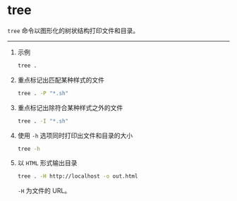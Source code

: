 # tree
`tree` 命令以图形化的树状结构打印文件和目录。

--- 
1. 示例

    ```sh
    tree .
    ```

2. 重点标记出匹配某种样式的文件

    ```sh
    tree . -P "*.sh"
    ```

3. 重点标记出除符合某种样式之外的文件

    ```sh
    tree . -I "*.sh"
    ```

4. 使用 `-h` 选项同时打印出文件和目录的大小

    ```sh
    tree -h
    ```

5. 以 `HTML` 形式输出目录

    ```sh
    tree . -H http://localhost -o out.html
    ```

    `-H` 为文件的 URL。